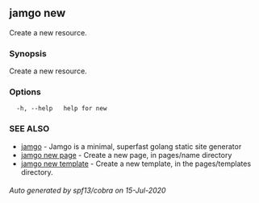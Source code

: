 ## jamgo new

Create a new resource.

### Synopsis

Create a new resource.

### Options

```
  -h, --help   help for new
```

### SEE ALSO

* [jamgo](jamgo.md)	 - Jamgo is a minimal, superfast golang static site generator
* [jamgo new page](jamgo_new_page.md)	 - Create a new page, in pages/name directory
* [jamgo new template](jamgo_new_template.md)	 - Create a new template, in the pages/templates directory.

###### Auto generated by spf13/cobra on 15-Jul-2020
